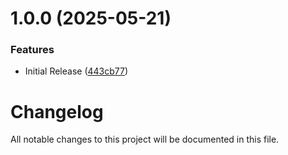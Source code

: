 # 1.0.0 (2025-05-21)


### Features

* Initial Release ([443cb77](https://github.com/subhamay-bhattacharyya-gha/list-updated-files-action/commit/443cb77a580cd2aee1594283b489ce0ec9d87f71))

# Changelog

All notable changes to this project will be documented in this file.
